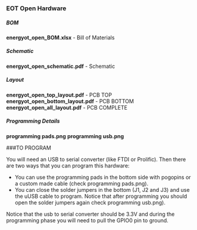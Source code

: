 ### EOT Open Hardware

##### BOM

**energyot_open_BOM.xlsx** - Bill of Materials

##### Schematic

**energyot_open_schematic.pdf** - Schematic

##### Layout

**energyot_open_top_layout.pdf** - PCB TOP
**energyot_open_bottom_layout.pdf** - PCB BOTTOM
**energyot_open_all_layout.pdf** - PCB COMPLETE

##### Programming Details

**programming pads.png**
**programming usb.png**

###TO PROGRAM

You will need an USB to serial converter (like FTDI or Prolific). Then there are two ways that you can program this hardware:

 - You can use the programming pads in the bottom side with pogopins or a custom made cable (check programming pads.png). 
 - You can close the solder jumpers in the bottom (J1, J2 and J3) and use the uUSB cable to program. Notice that after programming you should open the solder jumpers again check programming usb.png).
 
Notice that the usb to serial converter should be 3.3V and during the programming phase you will need to pull the GPIO0 pin to ground.
